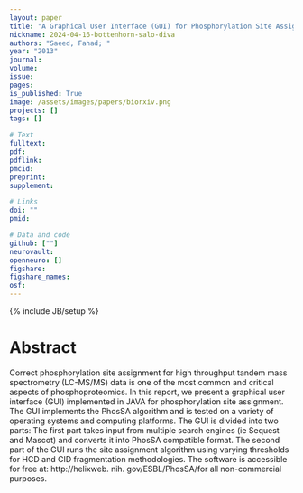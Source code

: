 ```yaml
---
layout: paper
title: "A Graphical User Interface (GUI) for Phosphorylation Site Assignment of Protein Mass Spectrometry Data"
nickname: 2024-04-16-bottenhorn-salo-diva
authors: "Saeed, Fahad; "
year: "2013"
journal: 
volume: 
issue:
pages: 
is_published: True
image: /assets/images/papers/biorxiv.png
projects: []
tags: []

# Text
fulltext:
pdf:
pdflink:
pmcid:
preprint: 
supplement:

# Links
doi: ""
pmid:

# Data and code
github: [""]
neurovault:
openneuro: []
figshare:
figshare_names:
osf:
---
```

{% include JB/setup %}

# Abstract

Correct phosphorylation site assignment for high throughput tandem mass spectrometry (LC-MS/MS) data is one of the most common and critical aspects of phosphoproteomics. In this report, we present a graphical user interface (GUI) implemented in JAVA for phosphorylation site assignment. The GUI implements the PhosSA algorithm and is tested on a variety of operating systems and computing platforms. The GUI is divided into two parts: The first part takes input from multiple search engines (ie Sequest and Mascot) and converts it into PhosSA compatible format. The second part of the GUI runs the site assignment algorithm using varying thresholds for HCD and CID fragmentation methodologies. The software is accessible for free at: http://helixweb. nih. gov/ESBL/PhosSA/for all non-commercial purposes.
